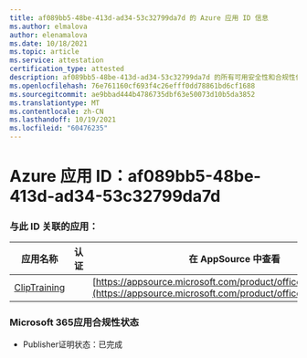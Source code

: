 ```yaml
---
title: af089bb5-48be-413d-ad34-53c32799da7d 的 Azure 应用 ID 信息
ms.author: elmalova
author: elenamalova
ms.date: 10/18/2021
ms.topic: article
ms.service: attestation
certification_type: attested
description: af089bb5-48be-413d-ad34-53c32799da7d 的所有可用安全性和合规性信息。
ms.openlocfilehash: 76e761160cf693f4c26efff0dd78861bd6cf1688
ms.sourcegitcommit: ae9bbad444b4786735dbf63e50073d10b5da3852
ms.translationtype: MT
ms.contentlocale: zh-CN
ms.lasthandoff: 10/19/2021
ms.locfileid: "60476235"
---
```

# <a name="azure-app-id-af089bb5-48be-413d-ad34-53c32799da7d"></a>Azure 应用 ID：af089bb5-48be-413d-ad34-53c32799da7d


### <a name="apps-associated-with-this-id"></a>与此 ID 关联的应用：
| **应用名称** | **认证** | **在 AppSource 中查看** |
|--------------|---------------|-----------------------|
| [ClipTraining](https://docs.microsoft.com/microsoft-365-app-certification/forward/WA200001687) |  | [https://appsource.microsoft.com/product/office/WA200001687](https://appsource.microsoft.com/product/office/WA200001687) |

### <a name="microsoft-365-app-compliance-status"></a>Microsoft 365应用合规性状态
- Publisher证明状态：已完成
